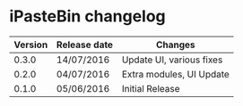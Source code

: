 # iPasteBin changelog

| Version | Release date | Changes                                            |
|---------|--------------|----------------------------------------------------|
| 0.3.0   | 14/07/2016   | Update UI, various fixes			                  |
| 0.2.0   | 04/07/2016   | Extra modules, UI Update							  |
| 0.1.0   | 05/06/2016   | Initial Release						              |
